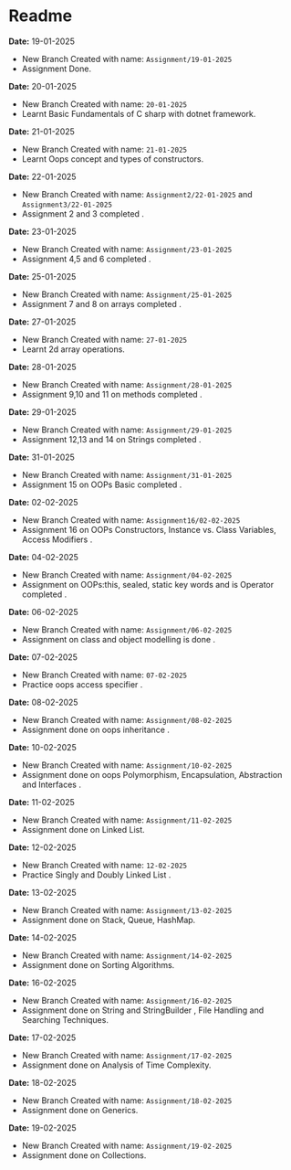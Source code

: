 # Readme
**Date:** 19-01-2025

- New Branch Created with name: `Assignment/19-01-2025`
- Assignment Done.


**Date:** 20-01-2025

- New Branch Created with name: `20-01-2025`
- Learnt Basic Fundamentals of C sharp with dotnet framework.

**Date:** 21-01-2025

- New Branch Created with name: `21-01-2025`
- Learnt Oops concept and types of constructors.

**Date:** 22-01-2025

- New Branch Created with name: `Assignment2/22-01-2025` and `Assignment3/22-01-2025`
- Assignment 2 and 3 completed .

**Date:** 23-01-2025

- New Branch Created with name: `Assignment/23-01-2025`
- Assignment 4,5 and 6 completed .

**Date:** 25-01-2025

- New Branch Created with name: `Assignment/25-01-2025`
- Assignment 7 and 8 on arrays completed .

**Date:** 27-01-2025

- New Branch Created with name: `27-01-2025`
- Learnt 2d array operations.

**Date:** 28-01-2025

- New Branch Created with name: `Assignment/28-01-2025`
- Assignment 9,10 and 11 on methods completed .

**Date:** 29-01-2025

- New Branch Created with name: `Assignment/29-01-2025`
- Assignment 12,13 and 14 on Strings completed .

**Date:** 31-01-2025

- New Branch Created with name: `Assignment/31-01-2025`
- Assignment 15 on OOPs Basic completed .

**Date:** 02-02-2025

- New Branch Created with name: `Assignment16/02-02-2025`
- Assignment 16 on OOPs Constructors, Instance vs. Class Variables, Access Modifiers .


**Date:** 04-02-2025

- New Branch Created with name: `Assignment/04-02-2025`
- Assignment on OOPs:this, sealed, static key words and is Operator
  completed .

**Date:** 06-02-2025

- New Branch Created with name: `Assignment/06-02-2025`
- Assignment on class and object modelling is done .

**Date:** 07-02-2025

- New Branch Created with name: `07-02-2025`
- Practice oops access specifier .

**Date:** 08-02-2025

- New Branch Created with name: `Assignment/08-02-2025`
- Assignment done on oops inheritance .

**Date:** 10-02-2025

- New Branch Created with name: `Assignment/10-02-2025`
- Assignment done on oops Polymorphism, Encapsulation, Abstraction and Interfaces .

**Date:** 11-02-2025

- New Branch Created with name: `Assignment/11-02-2025`
- Assignment done on Linked List.

**Date:** 12-02-2025

- New Branch Created with name: `12-02-2025`
- Practice Singly and Doubly Linked List .

**Date:** 13-02-2025

- New Branch Created with name: `Assignment/13-02-2025`
- Assignment done on Stack, Queue, HashMap.

**Date:** 14-02-2025

- New Branch Created with name: `Assignment/14-02-2025`
- Assignment done on Sorting Algorithms.

**Date:** 16-02-2025

- New Branch Created with name: `Assignment/16-02-2025`
- Assignment done on String and StringBuilder , File Handling and Searching Techniques.

**Date:** 17-02-2025

- New Branch Created with name: `Assignment/17-02-2025`
- Assignment done on Analysis of Time Complexity.

**Date:** 18-02-2025

- New Branch Created with name: `Assignment/18-02-2025`
- Assignment done on Generics.

**Date:** 19-02-2025

- New Branch Created with name: `Assignment/19-02-2025`
- Assignment done on Collections.
